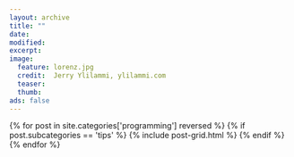 ```yaml
---
layout: archive
title: ""
date: 
modified:
excerpt:
image:
  feature: lorenz.jpg
  credit:  Jerry Ylilammi, ylilammi.com
  teaser:
  thumb:
ads: false
---
```


<div class="tiles">
{% for post in site.categories['programming'] reversed %}
    {% if post.subcategories == 'tips' %}
	    {% include post-grid.html %}
    {% endif %}
{% endfor %}
</div><!-- /.tiles -->

<script>
  (function(i,s,o,g,r,a,m){i['GoogleAnalyticsObject']=r;i[r]=i[r]||function(){
  (i[r].q=i[r].q||[]).push(arguments)},i[r].l=1*new Date();a=s.createElement(o),
  m=s.getElementsByTagName(o)[0];a.async=1;a.src=g;m.parentNode.insertBefore(a,m)
  })(window,document,'script','//www.google-analytics.com/analytics.js','ga');

  ga('create', 'UA-62675051-1', 'auto');
  ga('send', 'pageview');

</script>
